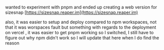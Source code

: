 wanted to experiment with pnpm and ended up creating a web version for sizesnap
[https://sizesnap.reaper.im](https://sizesnap.reaper.im)

also, it was easier to setup and deploy compared to npm workspaces, not that it was worspaces fault
but something with regards to the deployment on vercel , it was easier to get pnpm working so I switched, I still have to figure out why npm didn't work
so I will update that here when I do find the reason
